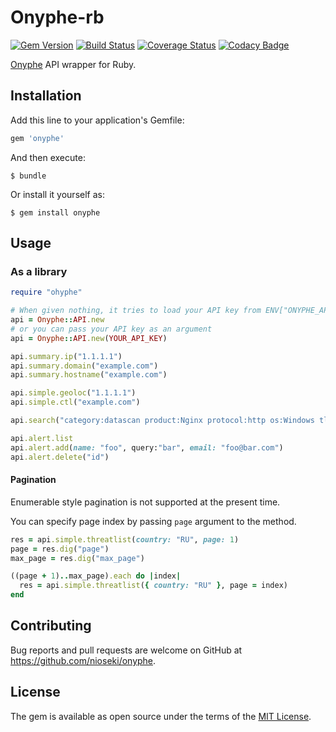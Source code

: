 # Onyphe-rb

[![Gem Version](https://badge.fury.io/rb/onyphe.svg)](https://badge.fury.io/rb/onyphe)
[![Build Status](https://travis-ci.com/ninoseki/onyphe-rb.svg?branch=master)](https://travis-ci.com/ninoseki/onyphe-rb)
[![Coverage Status](https://coveralls.io/repos/github/ninoseki/onyphe-rb/badge.svg?branch=master)](https://coveralls.io/github/ninoseki/onyphe-rb?branch=master)
[![Codacy Badge](https://api.codacy.com/project/badge/Grade/c4afca9e0ff94d11a53332c0598b868f)](https://www.codacy.com/app/ninoseki/onyphe-rb)

[Onyphe](https://www.onyphe.io) API wrapper for Ruby.

## Installation

Add this line to your application's Gemfile:

```ruby
gem 'onyphe'
```

And then execute:

    $ bundle

Or install it yourself as:

    $ gem install onyphe

## Usage

### As a library

```rb
require "ohyphe"

# When given nothing, it tries to load your API key from ENV["ONYPHE_API_KEY"]
api = Onyphe::API.new
# or you can pass your API key as an argument
api = Onyphe::API.new(YOUR_API_KEY)

api.summary.ip("1.1.1.1")
api.summary.domain("example.com")
api.summary.hostname("example.com")

api.simple.geoloc("1.1.1.1")
api.simple.ctl("example.com")

api.search("category:datascan product:Nginx protocol:http os:Windows tls:true")

api.alert.list
api.alert.add(name: "foo", query:"bar", email: "foo@bar.com")
api.alert.delete("id")
```

#### Pagination

Enumerable style pagination is not supported at the present time.

You can specify page index by passing `page` argument to the method.

```rb
res = api.simple.threatlist(country: "RU", page: 1)
page = res.dig("page")
max_page = res.dig("max_page")

((page + 1)..max_page).each do |index|
  res = api.simple.threatlist({ country: "RU" }, page = index)
end
```

## Contributing

Bug reports and pull requests are welcome on GitHub at https://github.com/nioseki/onyphe.

## License

The gem is available as open source under the terms of the [MIT License](https://opensource.org/licenses/MIT).
